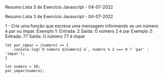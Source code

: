 Resumo Lista 3 de Exercício Javascript - 04-07-2022

Resumo Lista 3 de Exercício Javascript - 04-07-2022

1 - Crie uma função que escreva uma mensagem informando se um número é par ou ímpar.
    Exemplo 1:
        Entrada:
            2
        Saída:
            O número 2 é par
    Exemplo 2:
        Entrada: 
            77
        Saída:
            O número 77 é ímpar

```
let par_impar = (numero) => {
    console.log(`O número ${numero} é`, numero % 2 === 0 ? 'par' : 'impar');
}

let numero = 10;
par_impar(numero);
```
